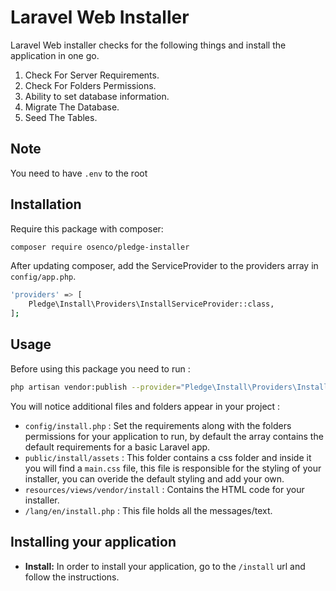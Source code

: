 # Laravel Web Installer

Laravel Web installer checks for the following things and install the application in one go.

1. Check For Server Requirements.
2. Check For Folders Permissions.
3. Ability to set database information.
4. Migrate The Database.
5. Seed The Tables.

## Note

You need to have `.env` to the root

## Installation

Require this package with composer:

```bash
composer require osenco/pledge-installer
```

After updating composer, add the ServiceProvider to the providers array in `config/app.php`.

```bash
'providers' => [
    Pledge\Install\Providers\InstallServiceProvider::class,
];
```

## Usage

Before using this package you need to run :

```bash
php artisan vendor:publish --provider="Pledge\Install\Providers\InstallServiceProvider"
```

You will notice additional files and folders appear in your project :

- `config/install.php` : Set the requirements along with the folders permissions for your application to run, by default the array contains the default requirements for a basic Laravel app.
- `public/install/assets` : This folder contains a css folder and inside it you will find a `main.css` file, this file is responsible for the styling of your installer, you can overide the default styling and add your own.
- `resources/views/vendor/install` : Contains the HTML code for your installer.
- `/lang/en/install.php` : This file holds all the messages/text.

## Installing your application

- **Install:** In order to install your application, go to the `/install` url and follow the instructions.
